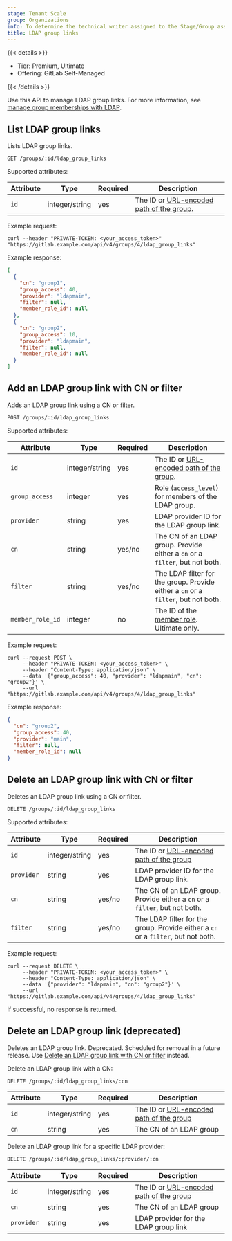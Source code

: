 ```yaml
---
stage: Tenant Scale
group: Organizations
info: To determine the technical writer assigned to the Stage/Group associated with this page, see https://handbook.gitlab.com/handbook/product/ux/technical-writing/#assignments
title: LDAP group links
---
```


{{< details >}}

- Tier: Premium, Ultimate
- Offering: GitLab Self-Managed

{{< /details >}}

Use this API to manage LDAP group links. For more information, see [manage group memberships with LDAP](../user/group/access_and_permissions.md#manage-group-memberships-with-ldap).

## List LDAP group links

Lists LDAP group links.

```plaintext
GET /groups/:id/ldap_group_links
```

Supported attributes:

| Attribute | Type           | Required | Description |
| --------- | -------------- | -------- | ----------- |
| `id`      | integer/string | yes      | The ID or [URL-encoded path of the group](rest/_index.md#namespaced-paths). |

Example request:

```shell
curl --header "PRIVATE-TOKEN: <your_access_token>" "https://gitlab.example.com/api/v4/groups/4/ldap_group_links"
```

Example response:

```json
[
  {
    "cn": "group1",
    "group_access": 40,
    "provider": "ldapmain",
    "filter": null,
    "member_role_id": null
  },
  {
    "cn": "group2",
    "group_access": 10,
    "provider": "ldapmain",
    "filter": null,
    "member_role_id": null
  }
]
```

## Add an LDAP group link with CN or filter

Adds an LDAP group link using a CN or filter.

```plaintext
POST /groups/:id/ldap_group_links
```

Supported attributes:

| Attribute | Type           | Required | Description |
| --------- | -------------- | -------- | ----------- |
| `id`      | integer/string | yes      | The ID or [URL-encoded path of the group](rest/_index.md#namespaced-paths). |
| `group_access` | integer   | yes      | [Role (`access_level`)](members.md#roles) for members of the LDAP group. |
| `provider` | string        | yes      | LDAP provider ID for the LDAP group link. |
| `cn`      | string         | yes/no   | The CN of an LDAP group. Provide either a `cn` or a `filter`, but not both. |
| `filter`  | string         | yes/no   | The LDAP filter for the group. Provide either a `cn` or a `filter`, but not both. |
| `member_role_id` | integer | no       | The ID of the [member role](member_roles.md). Ultimate only. |

Example request:

```shell
curl --request POST \
     --header "PRIVATE-TOKEN: <your_access_token>" \
     --header "Content-Type: application/json" \
     --data '{"group_access": 40, "provider": "ldapmain", "cn": "group2"}' \
     --url "https://gitlab.example.com/api/v4/groups/4/ldap_group_links"
```

Example response:

```json
{
  "cn": "group2",
  "group_access": 40,
  "provider": "main",
  "filter": null,
  "member_role_id": null
}
```

## Delete an LDAP group link with CN or filter

Deletes an LDAP group link using a CN or filter.

```plaintext
DELETE /groups/:id/ldap_group_links
```

Supported attributes:

| Attribute | Type           | Required | Description |
| --------- | -------------- | -------- | ----------- |
| `id`      | integer/string | yes      | The ID or [URL-encoded path of the group](rest/_index.md#namespaced-paths) |
| `provider` | string        | yes      | LDAP provider ID for the LDAP group link. |
| `cn`      | string         | yes/no   | The CN of an LDAP group. Provide either a `cn` or a `filter`, but not both. |
| `filter`  | string         | yes/no   | The LDAP filter for the group. Provide either a `cn` or a `filter`, but not both. |

Example request:

```shell
curl --request DELETE \
     --header "PRIVATE-TOKEN: <your_access_token>" \
     --header "Content-Type: application/json" \
     --data '{"provider": "ldapmain", "cn": "group2"}' \
     --url "https://gitlab.example.com/api/v4/groups/4/ldap_group_links"
```

If successful, no response is returned.

## Delete an LDAP group link (deprecated)

Deletes an LDAP group link. Deprecated. Scheduled for removal in a future release.
Use [Delete an LDAP group link with CN or filter](#delete-an-ldap-group-link-with-cn-or-filter) instead.

Delete an LDAP group link with a CN:

```plaintext
DELETE /groups/:id/ldap_group_links/:cn
```

| Attribute | Type           | Required | Description |
| --------- | -------------- | -------- | ----------- |
| `id`      | integer/string | yes      | The ID or [URL-encoded path of the group](rest/_index.md#namespaced-paths) |
| `cn`      | string         | yes      | The CN of an LDAP group |

Delete an LDAP group link for a specific LDAP provider:

```plaintext
DELETE /groups/:id/ldap_group_links/:provider/:cn
```

| Attribute | Type           | Required | Description |
| --------- | -------------- | -------- | ----------- |
| `id`      | integer/string | yes      | The ID or [URL-encoded path of the group](rest/_index.md#namespaced-paths) |
| `cn`      | string         | yes      | The CN of an LDAP group |
| `provider` | string        | yes      | LDAP provider for the LDAP group link |

